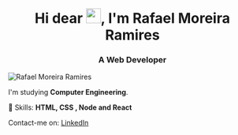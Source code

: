 <h1 align="center">Hi dear <img src="https://raw.githubusercontent.com/kaueMarques/kaueMarques/master/hi.gif" width="30px">, I'm Rafael Moreira Ramires</h1>


<h3 align="center">A Web Developer </h3>
<p align="left"> <img src="https://komarev.com/ghpvc/?username=MoreiraRamires" alt="Rafael Moreira Ramires" /> </p>


<p align=left>I'm studying <strong>Computer Engineering</strong>.</p>
<p align="left">🚀 Skills: <strong>HTML, CSS , Node and React </strong></p>

Contact-me on:
[LinkedIn](https://www.linkedin.com/in/rafael-ramires-791aa378/)
